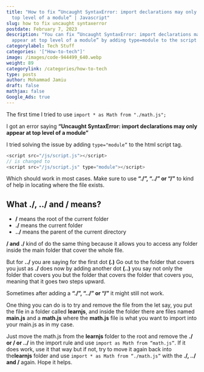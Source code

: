```yaml
---
title: "How to fix “Uncaught SyntaxError: import declarations may only appear at
  top level of a module” | Javascript"
slug: how to fix uncaught syntaxerror
postdate: February 7, 2023
description: "You can fix “Uncaught SyntaxError: import declarations may only
  appear at top level of a module” by adding type=module to the script tag"
categorylabel: Tech Stuff
categories: '["How-to-tech"]'
image: /images/code-944499_640.webp
weight: 89
categorylink: /categories/how-to-tech
type: posts
author: Mohammad Jamiu
draft: false
mathjax: false
Google_Ads: true
---
```

The first time I tried to use `import * as Math from "./math.js";`

I got an error saying **“Uncaught SyntaxError: import declarations may only appear at top level of a module”** 

I tried solving the issue by adding `type="module”` to the html script tag.

```javascript
<script src="/js/script.js"></script> 
// is changed to 
<script src="/js/script.js" type="module"></script>
```

 Which should work in most cases. Make sure to use **“./”, “../” or “/”** to kind of help in locating where the file exists.

## What ./, ../ and / means?

* **/** means the root of the current folder
*  **./** means the current folder
*  **../** means the parent of the current directory

**/ and ./** kind of do the same thing because it allows you to access any folder inside the main folder that cover the whole file.

But for **../** you are saying for the first dot **(.)** Go out to the folder that covers you just as **./** does now by adding another dot **(..)** you say not only the folder that covers you but the folder that covers the folder that covers you, meaning that it goes two steps upward.

Sometimes after adding a **“./”, “../” or “/”** it might still not work. 

One thing you can do is to try and remove the file from the let say, you put the file in a folder called **learnjs**, and inside the folder there are files named **main.js** and a **math.js** where the **math.js** file is what you want to import into your main.js as in my case. 

Just move the math.js from the **learnjs** folder to the root and remove the **./ or / or ../** in the import rule and use `import as Math from “math.js”`. If it does work, use it that way but if not, try to move it again back into the**learnjs** folder and use `import * as Math from “./math.js”` with the **./, ../ and /** again. Hope it helps.